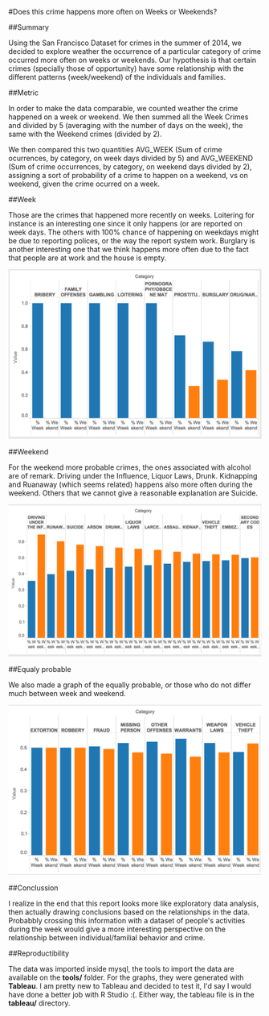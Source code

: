 #Does this crime happens more often on Weeks or Weekends?

##Summary

Using the San Francisco Dataset for crimes in the summer of 2014, we decided to explore weather the occurrence of a particular category of crime occurred more often on weeks or weekends. Our hypothesis is that certain crimes (specially those of opportunity) have some relationship with the different patterns (week/weekend) of the individuals and families.

##Metric

In order to make the data comparable, we counted weather the crime happened on a week or weekend. We then summed all the Week Crimes and divided by 5 (averaging with the number of days on the week), the same with the Weekend crimes (divided by 2).

We then compared this two quantities AVG_WEEK (Sum of crime ocurrences, by category, on week days divided by 5) and AVG_WEEKEND (Sum of crime occurrences, by category, on weekend days divided by 2), assigning a sort of probability of a crime to happen on a weekend, vs on weekend, given the crime ocurred on a week.


##Week

Those are the crimes that happened more recently on weeks. Loitering for instance is an interesting one since it only happens (or are reported on week days. The others with 100% chance of happening on weekdays might be due to reporting polices, or the way the report system work. Burglary is another interesting one that we think happens more often due to the fact that people are at work and the house is empty.

![GitHub Logo](/images/week.png)

##Weekend

For the weekend more probable crimes, the ones associated with alcohol are of remark. Driving under the Influence, Liquor Laws, Drunk. Kidnapping and Ruanaway (which seems related) happens also more often during the weekend. Others that we cannot give a reasonable explanation are Suicide.

![GitHub Logo](/images/weekend.png)

##Equaly probable

We also made a graph of the equally probable, or those who do not differ much between week and weekend.  

![GitHub Logo](/images/equally.png)

##Conclussion

I realize in the end that this report looks more like exploratory data analysis, then actually drawing conclusions based on the relationships in the data. Probabbly crossing this information with a dataset of people's activities during the week would give a more interesting perspective on the relationship between individual/familial behavior and crime.

##Reproductibility

 The data was imported inside mysql, the tools to import the data are available on the **tools/** folder. For the graphs, they were generated with **Tableau**. I am pretty new to Tableau and decided to test it, I'd say I would have done a better job with R Studio :(. Either way, the tableau file is in the **tableau/** directory.
